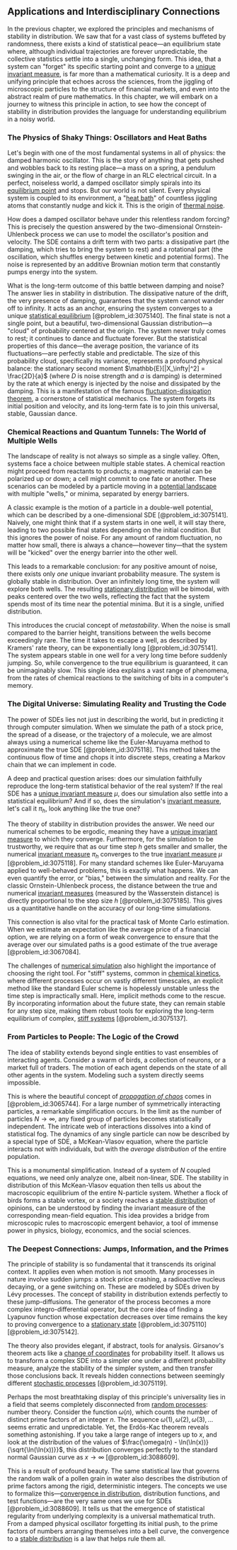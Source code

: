 ## Applications and Interdisciplinary Connections

In the previous chapter, we explored the principles and mechanisms of stability in distribution. We saw that for a vast class of systems buffeted by randomness, there exists a kind of statistical peace—an equilibrium state where, although individual trajectories are forever unpredictable, the collective statistics settle into a single, unchanging form. This idea, that a system can "forget" its specific starting point and converge to a [unique invariant measure](@article_id:192718), is far more than a mathematical curiosity. It is a deep and unifying principle that echoes across the sciences, from the jiggling of microscopic particles to the structure of financial markets, and even into the abstract realm of pure mathematics. In this chapter, we will embark on a journey to witness this principle in action, to see how the concept of stability in distribution provides the language for understanding equilibrium in a noisy world.

### The Physics of Shaky Things: Oscillators and Heat Baths

Let's begin with one of the most fundamental systems in all of physics: the damped harmonic oscillator. This is the story of anything that gets pushed and wobbles back to its resting place—a mass on a spring, a pendulum swinging in the air, or the flow of charge in an RLC electrical circuit. In a perfect, noiseless world, a damped oscillator simply spirals into its [equilibrium point](@article_id:272211) and stops. But our world is not silent. Every physical system is coupled to its environment, a "[heat bath](@article_id:136546)" of countless jiggling atoms that constantly nudge and kick it. This is the origin of [thermal noise](@article_id:138699).

How does a damped oscillator behave under this relentless random forcing? This is precisely the question answered by the two-dimensional Ornstein-Uhlenbeck process we can use to model the oscillator's position and velocity. The SDE contains a drift term with two parts: a dissipative part (the damping, which tries to bring the system to rest) and a rotational part (the oscillation, which shuffles energy between kinetic and potential forms). The noise is represented by an additive Brownian motion term that constantly pumps energy into the system.

What is the long-term outcome of this battle between damping and noise? The answer lies in stability in distribution. The dissipative nature of the drift, the very presence of damping, guarantees that the system cannot wander off to infinity. It acts as an anchor, ensuring the system converges to a unique [statistical equilibrium](@article_id:186083) [@problem_id:3075140]. The final state is not a single point, but a beautiful, two-dimensional Gaussian distribution—a "cloud" of probability centered at the origin. The system never truly comes to rest; it continues to dance and fluctuate forever. But the statistical properties of this dance—the average position, the variance of its fluctuations—are perfectly stable and predictable. The size of this probability cloud, specifically its variance, represents a profound physical balance: the stationary second moment $\mathbb{E}[|X_\infty|^2] = \frac{2D}{a}$ (where $D$ is noise strength and $a$ is damping) is determined by the rate at which energy is injected by the noise and dissipated by the damping. This is a manifestation of the famous [fluctuation-dissipation theorem](@article_id:136520), a cornerstone of statistical mechanics. The system forgets its initial position and velocity, and its long-term fate is to join this universal, stable, Gaussian dance.

### Chemical Reactions and Quantum Tunnels: The World of Multiple Wells

The landscape of reality is not always so simple as a single valley. Often, systems face a choice between multiple stable states. A chemical reaction might proceed from reactants to products; a magnetic material can be polarized up or down; a cell might commit to one fate or another. These scenarios can be modeled by a particle moving in a [potential landscape](@article_id:270502) with multiple "wells," or minima, separated by energy barriers.

A classic example is the motion of a particle in a double-well potential, which can be described by a one-dimensional SDE [@problem_id:3075141]. Naively, one might think that if a system starts in one well, it will stay there, leading to two possible final states depending on the initial condition. But this ignores the power of noise. For any amount of random fluctuation, no matter how small, there is always a chance—however tiny—that the system will be "kicked" over the energy barrier into the other well.

This leads to a remarkable conclusion: for any positive amount of noise, there exists only *one* unique invariant probability measure. The system is globally stable in distribution. Over an infinitely long time, the system will explore both wells. The resulting [stationary distribution](@article_id:142048) will be bimodal, with peaks centered over the two wells, reflecting the fact that the system spends most of its time near the potential minima. But it is a single, unified distribution.

This introduces the crucial concept of *metastability*. When the noise is small compared to the barrier height, transitions between the wells become exceedingly rare. The time it takes to escape a well, as described by Kramers' rate theory, can be exponentially long [@problem_id:3075141]. The system appears stable in one well for a very long time before suddenly jumping. So, while convergence to the true equilibrium is guaranteed, it can be unimaginably slow. This single idea explains a vast range of phenomena, from the rates of chemical reactions to the switching of bits in a computer's memory.

### The Digital Universe: Simulating Reality and Trusting the Code

The power of SDEs lies not just in describing the world, but in predicting it through computer simulation. When we simulate the path of a stock price, the spread of a disease, or the trajectory of a molecule, we are almost always using a numerical scheme like the Euler-Maruyama method to approximate the true SDE [@problem_id:3075118]. This method takes the continuous flow of time and chops it into discrete steps, creating a Markov chain that we can implement in code.

A deep and practical question arises: does our simulation faithfully reproduce the long-term statistical behavior of the real system? If the real SDE has a [unique invariant measure](@article_id:192718) $\mu$, does our simulation also settle into a statistical equilibrium? And if so, does the simulation's [invariant measure](@article_id:157876), let's call it $\pi_h$, look anything like the true one?

The theory of stability in distribution provides the answer. We need our numerical schemes to be ergodic, meaning they have a [unique invariant measure](@article_id:192718) to which they converge. Furthermore, for the simulation to be trustworthy, we require that as our time step $h$ gets smaller and smaller, the numerical [invariant measure](@article_id:157876) $\pi_h$ converges to the true [invariant measure](@article_id:157876) $\mu$ [@problem_id:3075118]. For many standard schemes like Euler-Maruyama applied to well-behaved problems, this is exactly what happens. We can even quantify the error, or "bias," between the simulation and reality. For the classic Ornstein-Uhlenbeck process, the distance between the true and numerical [invariant measures](@article_id:201550) (measured by the Wasserstein distance) is directly proportional to the step size $h$ [@problem_id:3075185]. This gives us a quantitative handle on the accuracy of our long-time simulations.

This connection is also vital for the practical task of Monte Carlo estimation. When we estimate an expectation like the average price of a financial option, we are relying on a form of weak convergence to ensure that the average over our simulated paths is a good estimate of the true average [@problem_id:3067084].

The challenges of [numerical simulation](@article_id:136593) also highlight the importance of choosing the right tool. For "stiff" systems, common in [chemical kinetics](@article_id:144467), where different processes occur on vastly different timescales, an explicit method like the standard Euler scheme is hopelessly unstable unless the time step is impractically small. Here, implicit methods come to the rescue. By incorporating information about the future state, they can remain stable for any step size, making them robust tools for exploring the long-term equilibrium of complex, [stiff systems](@article_id:145527) [@problem_id:3075137].

### From Particles to People: The Logic of the Crowd

The idea of stability extends beyond single entities to vast ensembles of interacting agents. Consider a swarm of birds, a collection of neurons, or a market full of traders. The motion of each agent depends on the state of all other agents in the system. Modeling such a system directly seems impossible.

This is where the beautiful concept of *[propagation of chaos](@article_id:193722)* comes in [@problem_id:3065744]. For a large number of symmetrically interacting particles, a remarkable simplification occurs. In the limit as the number of particles $N \to \infty$, any fixed group of particles becomes statistically independent. The intricate web of interactions dissolves into a kind of statistical fog. The dynamics of any single particle can now be described by a special type of SDE, a McKean-Vlasov equation, where the particle interacts not with individuals, but with the *average distribution* of the entire population.

This is a monumental simplification. Instead of a system of $N$ coupled equations, we need only analyze one, albeit non-linear, SDE. The stability in distribution of this McKean-Vlasov equation then tells us about the macroscopic equilibrium of the entire N-particle system. Whether a flock of birds forms a stable vortex, or a society reaches a [stable distribution](@article_id:274901) of opinions, can be understood by finding the invariant measure of the corresponding mean-field equation. This idea provides a bridge from microscopic rules to macroscopic emergent behavior, a tool of immense power in physics, biology, economics, and the social sciences.

### The Deepest Connections: Jumps, Information, and the Primes

The principle of stability is so fundamental that it transcends its original context. It applies even when motion is not smooth. Many processes in nature involve sudden jumps: a stock price crashing, a radioactive nucleus decaying, or a gene switching on. These are modeled by SDEs driven by Lévy processes. The concept of stability in distribution extends perfectly to these jump-diffusions. The generator of the process becomes a more complex integro-differential operator, but the core idea of finding a Lyapunov function whose expectation decreases over time remains the key to proving convergence to a [stationary state](@article_id:264258) [@problem_id:3075110] [@problem_id:3075142].

The theory also provides elegant, if abstract, tools for analysis. Girsanov's theorem acts like a [change of coordinates](@article_id:272645) for probability itself. It allows us to transform a complex SDE into a simpler one under a different probability measure, analyze the stability of the simpler system, and then transfer those conclusions back. It reveals hidden connections between seemingly different [stochastic processes](@article_id:141072) [@problem_id:3075119].

Perhaps the most breathtaking display of this principle's universality lies in a field that seems completely disconnected from [random processes](@article_id:267993): number theory. Consider the function $\omega(n)$, which counts the number of distinct prime factors of an integer $n$. The sequence $\omega(1), \omega(2), \omega(3), \dots$ seems erratic and unpredictable. Yet, the Erdős-Kac theorem reveals something astonishing. If you take a large range of integers up to $x$, and look at the distribution of the values of $\frac{\omega(n) - \ln(\ln(x))}{\sqrt{\ln(\ln(x))}}$, this distribution converges perfectly to the standard normal Gaussian curve as $x \to \infty$ [@problem_id:3088609].

This is a result of profound beauty. The same statistical law that governs the random walk of a pollen grain in water also describes the distribution of prime factors among the rigid, deterministic integers. The concepts we use to formalize this—[convergence in distribution](@article_id:275050), distribution functions, and test functions—are the very same ones we use for SDEs [@problem_id:3088609]. It tells us that the emergence of statistical regularity from underlying complexity is a universal mathematical truth. From a damped physical oscillator forgetting its initial push, to the prime factors of numbers arranging themselves into a bell curve, the convergence to a [stable distribution](@article_id:274901) is a law that helps rule them all.